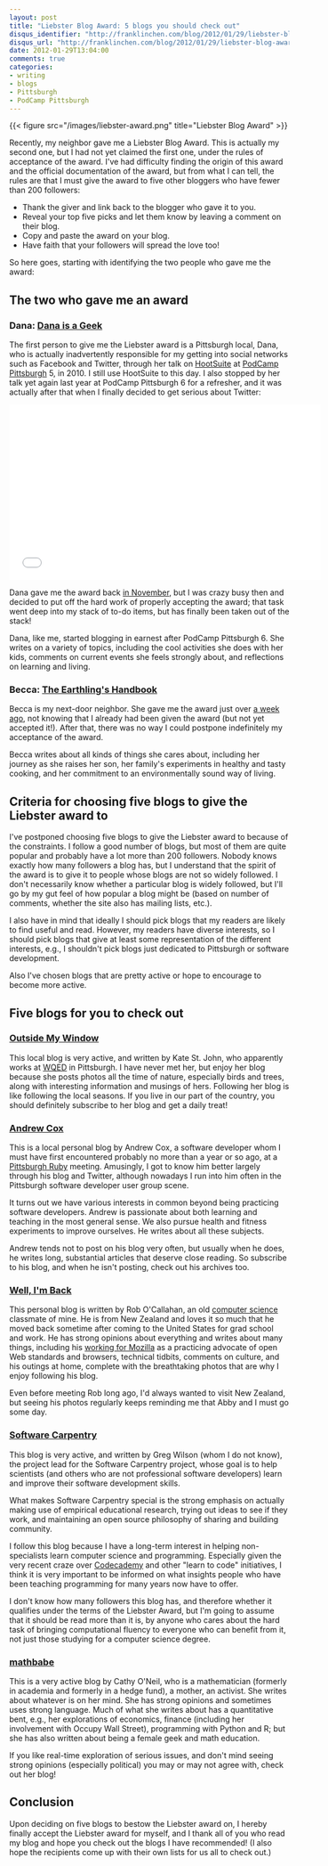 ```yaml
---
layout: post
title: "Liebster Blog Award: 5 blogs you should check out"
disqus_identifier: "http://franklinchen.com/blog/2012/01/29/liebster-blog-award-5-blogs-you-should-check-out/"
disqus_url: "http://franklinchen.com/blog/2012/01/29/liebster-blog-award-5-blogs-you-should-check-out/"
date: 2012-01-29T13:04:00
comments: true
categories:
- writing
- blogs
- Pittsburgh
- PodCamp Pittsburgh
---
```

{{< figure src="/images/liebster-award.png" title="Liebster Blog Award" >}}

Recently, my neighbor gave me a Liebster Blog Award. This is actually my second one, but I had not yet claimed the first one, under the rules of acceptance of the award. I've had difficulty finding the origin of this award and the official documentation of the award, but from what I can tell, the rules are that I must give the award to five other bloggers who have fewer than 200 followers:

- Thank the giver and link back to the blogger who gave it to you.
- Reveal your top five picks and let them know by leaving a comment on their blog.
- Copy and paste the award on your blog.
- Have faith that your followers will spread the love too!

So here goes, starting with identifying the two people who gave me the award:

<!--more-->

## The two who gave me an award

### Dana: [**Dana is a Geek**](http://danaisageek.com/)
The first person to give me the Liebster award is a Pittsburgh local, Dana, who is actually inadvertently responsible for my getting into social networks such as Facebook and Twitter, through her talk on [HootSuite](http://hootsuite.com/) at [PodCamp Pittsburgh](http://podcamppittsburgh.com/) 5, in 2010. I still use HootSuite to this day. I also stopped by her talk yet again last year at PodCamp Pittsburgh 6 for a refresher, and it was actually after that when I finally decided to get serious about Twitter:

<iframe width="560" height="315" src="//www.youtube.com/embed/DIuG4G8hOzY?list=PL6F136EEC5F65EBDA" frameborder="0" allowfullscreen></iframe>

Dana gave me the award back [in November](http://danaisageek.com/2011/11/23/liebster-blog-awar/), but I was crazy busy then and decided to put off the hard work of properly accepting the award; that task went deep into my stack of to-do items, but has finally been taken out of the stack!

Dana, like me, started blogging in earnest after PodCamp Pittsburgh 6. She writes on a variety of topics, including the cool activities she does with her kids, comments on current events she feels strongly about, and reflections on learning and living.

### Becca: [**The Earthling's Handbook**](http://articles.earthlingshandbook.org/)

Becca is my next-door neighbor. She gave me the award just over [a week ago](http://articles.earthlingshandbook.org/2012/01/20/liebster-blog-award/), not knowing that I already had been given the award (but not yet accepted it!). After that, there was no way I could postpone indefinitely my acceptance of the award.

Becca writes about all kinds of things she cares about, including her journey as she raises her son, her family's experiments in healthy and tasty cooking, and her commitment to an environmentally sound way of living.

## Criteria for choosing five blogs to give the Liebster award to

I've postponed choosing five blogs to give the Liebster award to because of the constraints. I follow a good number of blogs, but most of them are quite popular and probably have a lot more than 200 followers. Nobody knows exactly how many followers a blog has, but I understand that the spirit of the award is to give it to people whose blogs are not so widely followed. I don't necessarily know whether a particular blog is widely followed, but I'll go by my gut feel of how popular a blog might be (based on number of comments, whether the site also has mailing lists, etc.).

I also have in mind that ideally I should pick blogs that my readers are likely to find useful and read. However, my readers have diverse interests, so I should pick blogs that give at least some representation of the different interests, e.g., I shouldn't pick blogs just dedicated to Pittsburgh or software development.

Also I've chosen blogs that are pretty active or hope to encourage to become more active.

## Five blogs for you to check out

### [Outside My Window](http://www.wqed.org/birdblog/)

This local blog is very active, and written by Kate St. John, who apparently works at [WQED](http://www.wqed.org/) in Pittsburgh. I have never met her, but enjoy her blog because she posts photos all the time of nature, especially birds and trees, along with interesting information and musings of hers. Following her blog is like following the local seasons. If you live in our part of the country, you should definitely subscribe to her blog and get a daily treat!

### [Andrew Cox](http://andrewcox.org/)

This is a local personal blog by Andrew Cox, a software developer whom I must have first encountered probably no more than a year or so ago, at a [Pittsburgh Ruby](http://pghrb.heroku.com/) meeting. Amusingly, I got to know him better largely through his blog and Twitter, although nowadays I run into him often in the Pittsburgh software developer user group scene.

It turns out we have various interests in common beyond being practicing software developers. Andrew is passionate about both learning and teaching in the most general sense. We also pursue health and fitness experiments to improve ourselves. He writes about all these subjects.

Andrew tends not to post on his blog very often, but usually when he does, he writes long, substantial articles that deserve close reading. So subscribe to his blog, and when he isn't posting, check out his archives too.

### [Well, I'm Back](http://robert.ocallahan.org/)

This personal blog is written by Rob O'Callahan, an old [computer science](http://www.cs.cmu.edu/afs/cs/user/roc/public/www/index.html) classmate of mine. He is from New Zealand and loves it so much that he moved back sometime after coming to the United States for grad school and work. He has strong opinions about everything and writes about many things, including his [working for Mozilla](http://computerworld.co.nz/news.nsf/news/mozillas-nz-boss-works-to-keep-the-web-wide-open) as a practicing advocate of open Web standards and browsers, technical tidbits, comments on culture, and his outings at home, complete with the breathtaking photos that are why I enjoy following his blog.

Even before meeting Rob long ago, I'd always wanted to visit New Zealand, but seeing his photos regularly keeps reminding me that Abby and I must go some day.

### [Software Carpentry](http://software-carpentry.org/blog/)

This blog is very active, and written by Greg Wilson (whom I do not know), the project lead for the Software Carpentry project, whose goal is to help scientists (and others who are not professional software developers) learn and improve their software development skills.

What makes Software Carpentry special is the strong emphasis on actually making use of empirical educational research, trying out ideas to see if they work, and maintaining an open source philosophy of sharing and building community.

I follow this blog because I have a long-term interest in helping non-specialists learn computer science and programming. Especially given the very recent craze over [Codecademy](http://codecademy.com/) and other "learn to code" initiatives, I think it is very important to be informed on what insights people who have been teaching programming for many years now have to offer.

I don't know how many followers this blog has, and therefore whether it qualifies under the terms of the Liebster Award, but I'm going to assume that it should be read more than it is, by anyone who cares about the hard task of bringing computational fluency to everyone who can benefit from it, not just those studying for a computer science degree.

### [mathbabe](http://mathbabe.org/)

This is a very active blog by Cathy O'Neil, who is a mathematician (formerly in academia and formerly in a hedge fund), a mother, an activist. She writes about whatever is on her mind. She has strong opinions and sometimes uses strong language. Much of what she writes about has a quantitative bent, e.g., her explorations of economics, finance (including her involvement with Occupy Wall Street), programming with Python and R; but she has also written about being a female geek and math education.

If you like real-time exploration of serious issues, and don't mind seeing strong opinions (especially political) you may or may not agree with, check out her blog!

## Conclusion

Upon deciding on five blogs to bestow the Liebster award on, I hereby finally accept the Liebster award for myself, and I thank all of you who read my blog and hope you check out the blogs I have recommended! (I also hope the recipients come up with their own lists for us all to check out.)
